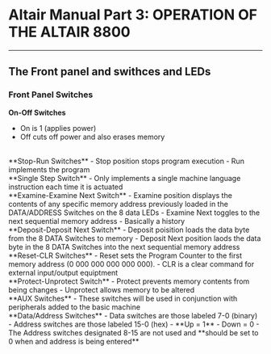 # Altair Manual Part 3: OPERATION OF THE ALTAIR 8800

---

## The Front panel and swithces and LEDs
### Front Panel Switches
**On-Off Switches**
- On is 1 (applies power)
- Off cuts off power and also erases memory
<br>
**Stop-Run Switches**
- Stop position stops program execution
- Run implements the program
<br>
**Single Step Switch**
- Only implements a single machine language instruction each time it is actuated
<br>
**Examine-Examine Next Switch**
- Examine position displays the contents of any specific memory address previously loaded in the DATA/ADDRESS Switches on the 8 data LEDs
- Examine Next toggles to the next sequential memory address
- Basically a history
<br>
**Deposit-Deposit Next Switch**
- Deposit poisition loads the data byte from the 8 DATA Switches to memory
- Deposit Next position laods the data byte in the 8 DATA Switches into the next sequential memory address
<br>
**Reset-CLR Switches**
- Reset sets the Program Counter to the first memory address (0 000 000 000 000 000).
- CLR is a clear command for external input/output equiptment
<br>
**Protect-Unprotect Switch**
- Protect prevents memory contents from being changes
- Unprotect allows memory to be altered
<br>
**AUX Switches**
- These switches will be used in conjunction with peripherals added to the basic machine
<br>
**Data/Address Switches**
- Data switches are those labeled 7-0 (binary)
- Address switches are those labeled 15-0 (hex)
- **Up = 1**
- Down = 0
- The Address switches designated 8-15 are not used and **should be set to 0 when and address is being entered**




